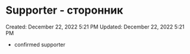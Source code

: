 # Supporter - сторонник

Created: December 22, 2022 5:21 PM
Updated: December 22, 2022 5:21 PM

- confirmed supporter